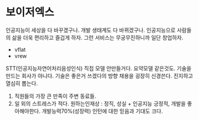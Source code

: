 # 보이저엑스
인공지능이 세상을 다 바꾸겠구나. 개발 생태계도 다 바뀌겠구나.
인공지능으로 사람들의 삶을 더욱 편리하고 즐겁게 하자.
그런 서비스는 무궁무진하니까 일단 창업하자.
- vflat
- vrew

STT(인공지능자연어처리음성인식) 직접 모델 안만들거다.
요약모델 같은것도.
기술을 만드는 회사가 아니다. 기술은 좋은거 쓰겠다의 방향
채용을 굉장히 신경쓴다. 진지하고 열심히 뽑는다.
1. 직원들의 가장 큰 만족이 주변 동료들.
2. 일 외의 스트레스가 적다.
원하는인재상 : 정직, 성실  + 인공지능 긍정적, 개발을 좋아해야한다.
개발능력70%(성장력)
인턴에 대한 믿음과 기대도 크다.